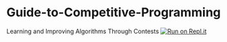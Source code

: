 # Guide-to-Competitive-Programming
Learning and Improving Algorithms Through Contests
[![Run on Repl.it](https://repl.it/badge/github/hyoseong-j/Guide-to-Competitive-Programming)](https://repl.it/github/hyoseong-j/Guide-to-Competitive-Programming)